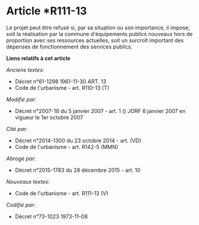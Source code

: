 # Article *R111-13

Le projet peut être refusé si, par sa situation ou son importance, il impose, soit la réalisation par la commune
d'équipements publics nouveaux hors de proportion avec ses ressources actuelles, soit un surcroît important des dépenses de
fonctionnement des services publics.

**Liens relatifs à cet article**

_Anciens textes_:

  - Décret n°61-1298 1961-11-30 ART. 13
  - Code de l'urbanisme - art. R110-13 (T)

_Modifié par_:

  - Décret n°2007-18 du 5 janvier 2007 - art. 1 () JORF 6 janvier 2007 en vigueur le 1er octobre 2007

_Cité par_:

  - Décret n°2014-1300 du 23 octobre 2014 - art. (VD)
  - Code de l'urbanisme - art. R142-5 (MMN)

_Abrogé par_:

  - Décret n°2015-1783 du 28 décembre 2015 - art. 10

_Nouveaux textes_:

  - Code de l'urbanisme - art. R111-13 (V)

_Codifié par_:

  - Décret n°73-1023 1973-11-08
